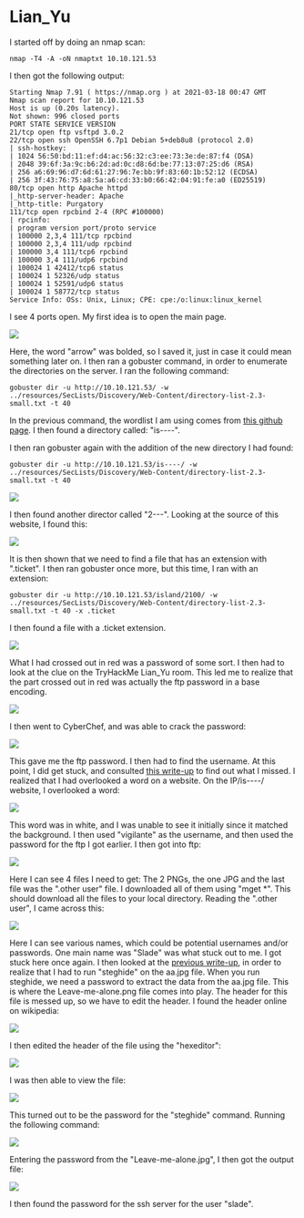 # Lian\_Yu

I started off by doing an nmap scan:

```text
nmap -T4 -A -oN nmaptxt 10.10.121.53
```

I then got the following output:

```text
Starting Nmap 7.91 ( https://nmap.org ) at 2021-03-18 00:47 GMT
Nmap scan report for 10.10.121.53
Host is up (0.20s latency).
Not shown: 996 closed ports
PORT STATE SERVICE VERSION
21/tcp open ftp vsftpd 3.0.2
22/tcp open ssh OpenSSH 6.7p1 Debian 5+deb8u8 (protocol 2.0)
| ssh-hostkey:
| 1024 56:50:bd:11:ef:d4:ac:56:32:c3:ee:73:3e:de:87:f4 (DSA)
| 2048 39:6f:3a:9c:b6:2d:ad:0c:d8:6d:be:77:13:07:25:d6 (RSA)
| 256 a6:69:96:d7:6d:61:27:96:7e:bb:9f:83:60:1b:52:12 (ECDSA)
| 256 3f:43:76:75:a8:5a:a6:cd:33:b0:66:42:04:91:fe:a0 (ED25519)
80/tcp open http Apache httpd
|_http-server-header: Apache
|_http-title: Purgatory
111/tcp open rpcbind 2-4 (RPC #100000)
| rpcinfo:
| program version port/proto service
| 100000 2,3,4 111/tcp rpcbind
| 100000 2,3,4 111/udp rpcbind
| 100000 3,4 111/tcp6 rpcbind
| 100000 3,4 111/udp6 rpcbind
| 100024 1 42412/tcp6 status
| 100024 1 52326/udp status
| 100024 1 52591/udp6 status
| 100024 1 58772/tcp status
Service Info: OSs: Unix, Linux; CPE: cpe:/o:linux:linux_kernel
```

I see 4 ports open. My first idea is to open the main page.

![](../../.gitbook/assets/pasted-image-20210317200822.png)

Here, the word "arrow" was bolded, so I saved it, just in case it could mean something later on. I then ran a gobuster command, in order to enumerate the directories on the server. I ran the following command:

```text
gobuster dir -u http://10.10.121.53/ -w ../resources/SecLists/Discovery/Web-Content/directory-list-2.3-small.txt -t 40
```

In the previous command, the wordlist I am using comes from [this github page](https://github.com/danielmiessler/SecLists). I then found a directory called: "is----". 

I then ran gobuster again with the addition of the new directory I had found:

```text
gobuster dir -u http://10.10.121.53/is----/ -w ../resources/SecLists/Discovery/Web-Content/directory-list-2.3-small.txt -t 40
```

![](../../.gitbook/assets/inkedpasted-image-20210318224731_li%20%281%29.jpg)

I then found another director called "2---". Looking at the source of this website, I found this:

![](../../.gitbook/assets/inkedpasted-image-20210317202453_li.jpg)

It is then shown that we need to find a file that has an extension with ".ticket". I then ran gobuster once more, but this time, I ran with an extension:

```text
gobuster dir -u http://10.10.121.53/island/2100/ -w ../resources/SecLists/Discovery/Web-Content/directory-list-2.3-small.txt -t 40 -x .ticket
```

I then found a file with a .ticket extension.

![](../../.gitbook/assets/inkedpasted-image-20210317202915_li.jpg)

What I had crossed out in red was a password of some sort. I then had to look at the clue on the TryHackMe Lian\_Yu room. This led me to realize that the part crossed out in red was actually the ftp password in a base encoding. 

![](../../.gitbook/assets/pasted-image-20210317203002.png)

I then went to CyberChef, and was able to crack the password:

![](../../.gitbook/assets/pasted-image-20210317203341.png)

This gave me the ftp password. I then had to find the username. At this point, I did get stuck, and consulted [this write-up](https://infosecwriteups.com/tryhackme-lian-yu-ctf-writeup-detailed-7c229b1904fd) to find out what I missed. I realized that I had overlooked a word on a website. On the IP/is----/ website, I overlooked a word:

![](../../.gitbook/assets/inkedpasted-image-20210318224731_li%20%283%29.jpg)

This word was in white, and I was unable to see it initially since it matched the background. I then used "vigilante" as the username, and then used the password for the ftp I got earlier. I then got into ftp:

![](../../.gitbook/assets/pasted-image-20210318225926.png)

Here I can see 4 files I need to get: The 2 PNGs, the one JPG and the last file was the ".other user" file. I downloaded all of them using "mget \*". This should download all the files to your local directory. Reading the ".other user", I came across this:

![](../../.gitbook/assets/pasted-image-20210318230027.png)

Here I can see various names, which could be potential usernames and/or passwords. One main name was "Slade" was what stuck out to me. I got stuck here once again. I then looked at the [previous write-up](https://infosecwriteups.com/tryhackme-lian-yu-ctf-writeup-detailed-7c229b1904fd), in order to realize that I had to run "steghide" on the aa.jpg file. When you run steghide, we need a password to extract the data from the aa.jpg file. This is where the Leave-me-alone.png file comes into play. The header for this file is messed up, so we have to edit the header. I found the header online on wikipedia:

![](../../.gitbook/assets/pasted-image-20210318225339.png)

I then edited the header of the file using the "hexeditor":

![](../../.gitbook/assets/pasted-image-20210318224939.png)

I was then able to view the file:

![](../../.gitbook/assets/pasted-image-20210318225254.png)

This turned out to be the password for the "steghide" command. Running the following command:

![](../../.gitbook/assets/pasted-image-20210318230316.png)

Entering the password from the "Leave-me-alone.jpg", I then got the output file:

![](../../.gitbook/assets/pasted-image-20210318230337.png)

I then found the password for the ssh server for the user "slade". 

